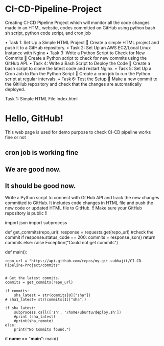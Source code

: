 # CI-CD-Pipeline-Project
Creating CI-CD Pipeline Project  which will monitor all the code changes made in an HTML website,  codes committed on GitHub using python bash sh script, python code script, and cron job

•	Task 1: Set Up a Simple HTML Project 
	Create a simple HTML project and push it to a GitHub repository. 
•	Task 2: Set Up an AWS EC2/Local Linux Instance with Nginx
•	Task 3: Write a Python Script to Check for New Commits
	 Create a Python script to check for new commits using the GitHub API.
•	Task 4: Write a Bash Script to Deploy the Code
	Create a bash script to clone the latest code and restart Nginx.
•	Task 5: Set Up a Cron Job to Run the Python Script
	Create a cron job to run the Python script at regular intervals.
•	Task 6: Test the Setup 
	Make a new commit to the GitHub repository and check that the changes are automatically deployed. 

Task 1:  Simple HTML File index.html

<!DOCTYPE html>
<html lang="en">
<head>
    <meta charset="UTF-8">
    <meta name="viewport" content="width=device-width, initial-scale=1.0">
    <title>Important HTML Project</title>
</head>
<body>
    <h1>Hello, GitHub!</h1>
    <p>This web page is used for demo purpose to check CI-CD pipeline works fine or not</p>
    <h2>cron job is working fine</h2>
    <h2>We are good now.</h2>
    <h2>It should be good now.</h2>
    
</body>
</html>

Write a Python script to connect with GitHub API and track the new changes committed to GitHub.
It includes code changes in HTML file and push the new code or updated HTML file to GitHub. 
!! Make sure your GitHub repository is public !!


import json
import subprocess

def get_commits(repo_url):
    response = requests.get(repo_url)
    #check the commit
    if response.status_code == 200:
        commits = response.json()
        return commits
    else:
        raise Exception("Could not get commits")
    
def main():
    
    repo_url = "https://api.github.com/repos/my-git-subhajit/CI-CD-Pipeline-Project/commits"
    

    # Get the latest commits.
    commits = get_commits(repo_url)

    if commits: 
        sha_latest = str(commits[0]["sha"])
    # sha1_latest= str(commits[1]["sha"])

    if sha_latest:
        subprocess.call(['sh', '/home/ubuntu/deploy.sh'])
        #print (sha_latest)
        #print(sha_remote)
    else:
        print("No Commits found.")
    

if __name__ == "__main__":
    main()
